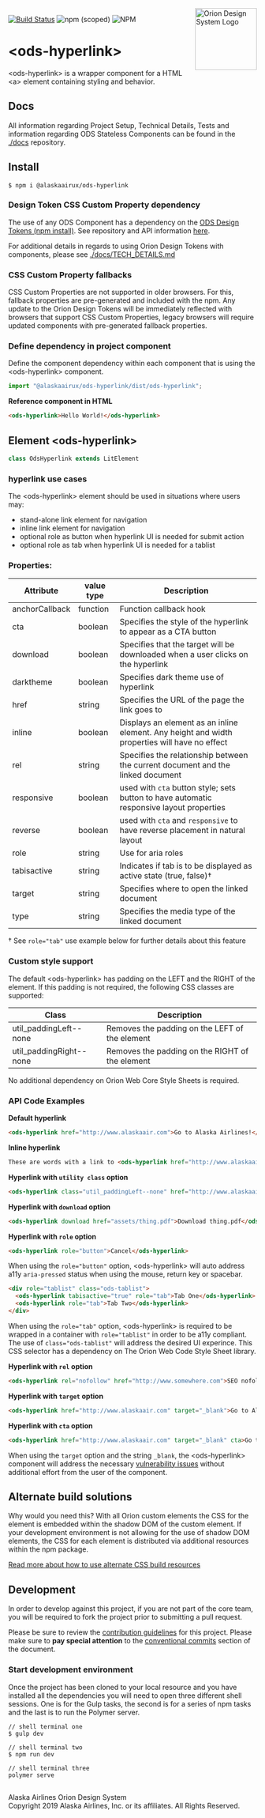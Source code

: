 <img src="https://resource.alaskaair.net/-/media/2C1969F8FB244C919205CD48429C13AC" alt="Orion Design System Logo" title="Be the change you want to see" width="125" align="right" />

[![Build Status](https://travis-ci.org/AlaskaAirlines/OrionStatelessComponents__ods-hyperlink.svg?branch=master)](https://travis-ci.org/AlaskaAirlines/OrionStatelessComponents__ods-hyperlink)
![npm (scoped)](https://img.shields.io/npm/v/@alaskaairux/ods-hyperlink.svg?color=orange)
![NPM](https://img.shields.io/npm/l/@alaskaairux/ods-hyperlink.svg?color=blue)

# \<ods-hyperlink>

\<ods-hyperlink> is a wrapper component for a HTML \<a> element containing styling and behavior.

## Docs

All information regarding Project Setup, Technical Details, Tests and information regarding ODS Stateless Components can be found in the [./docs](https://github.com/AlaskaAirlines/OrionStatelessComponents__docs) repository.

## Install

```shell
$ npm i @alaskaairux/ods-hyperlink
```

### Design Token CSS Custom Property dependency

The use of any ODS Component has a dependency on the [ODS Design Tokens (npm install)](https://www.npmjs.com/package/@alaskaairux/orion-design-tokens). See repository and API information [here](https://github.com/AlaskaAirlines/OrionDesignTokens).

For additional details in regards to using Orion Design Tokens with components, please see [./docs/TECH_DETAILS.md](https://github.com/AlaskaAirlines/OrionStatelessComponents__docs/blob/master/docs/TECH_DETAILS.md)

### CSS Custom Property fallbacks

CSS Custom Properties are not supported in older browsers. For this, fallback properties are pre-generated and included with the npm. Any update to the Orion Design Tokens will be immediately reflected with browsers that support CSS Custom Properties, legacy browsers will require updated components with pre-generated fallback properties.

### Define dependency in project component

Define the component dependency within each component that is using the \<ods-hyperlink> component.

```javascript
import "@alaskaairux/ods-hyperlink/dist/ods-hyperlink";
```

**Reference component in HTML**

```html
<ods-hyperlink>Hello World!</ods-hyperlink>
```

## Element \<ods-hyperlink>

```javascript
class OdsHyperlink extends LitElement
```

### hyperlink use cases

The \<ods-hyperlink> element should be used in situations where users may:

* stand-alone link element for navigation
* inline link element for navigation
* optional role as button when hyperlink UI is needed for submit action
* optional role as tab when hyperlink UI is needed for a tablist

### Properties:

| Attribute | value type | Description |
|----|----|----|
| anchorCallback | function | Function callback hook |
| cta | boolean | Specifies the style of the hyperlink to appear as a CTA button |
| download | boolean | Specifies that the target will be downloaded when a user clicks on the hyperlink |
| darktheme | boolean | Specifies dark theme use of hyperlink |
| href | string | Specifies the URL of the page the link goes to |
| inline | boolean | Displays an element as an inline element. Any height and width properties will have no effect |
| rel | string | Specifies the relationship between the current document and the linked document |
| responsive | boolean | used with `cta` button style; sets button to have automatic responsive layout properties | 
| reverse | boolean | used with `cta` and `responsive` to have reverse placement in natural layout |
| role | string | Use for aria roles |
| tabisactive | string | Indicates if tab is to be displayed as active state (true, false)† |
| target | string | Specifies where to open the linked document |
| type | string | Specifies the media type of the linked document |

† See `role="tab"` use example below for further details about this feature

### Custom style support 

The default \<ods-hyperlink> has padding on the LEFT and the RIGHT of the element. If this padding is not required, the following CSS classes are supported:

| Class | Description |
|---|---|
| util_paddingLeft--none | Removes the padding on the LEFT of the element |
| util_paddingRight--none | Removes the padding on the RIGHT of the element |

No additional dependency on Orion Web Core Style Sheets is required.

### API Code Examples

**Default hyperlink**

```html
<ods-hyperlink href="http://www.alaskaair.com">Go to Alaska Airlines!</ods-hyperlink>
```

**Inline hyperlink**

```html
These are words with a link to <ods-hyperlink href="http://www.alaskaair.com" inline>Go to Alaska Airlines!</ods-hyperlink> and then show more words!
```

**Hyperlink with `utility class` option**

```html
<ods-hyperlink class="util_paddingLeft--none" href="http://www.alaskaair.com">Go to Alaska Airlines!</ods-hyperlink>
```

**Hyperlink with `download` option**

```html
<ods-hyperlink download href="assets/thing.pdf">Download thing.pdf</ods-hyperlink>
```

**Hyperlink with `role` option**

```html
<ods-hyperlink role="button">Cancel</ods-hyperlink>
```

When using the `role="button"` option, \<ods-hyperlink> will auto address a11y `aria-pressed` status when using the mouse, return key or spacebar.

```html
<div role="tablist" class="ods-tablist">
  <ods-hyperlink tabisactive="true" role="tab">Tab One</ods-hyperlink>
  <ods-hyperlink role="tab">Tab Two</ods-hyperlink>
</div>
```

When using the `role="tab"` option, \<ods-hyperlink> is required to be wrapped in a container with `role="tablist"` in order to be a11y compliant. The use of `class="ods-tablist"` will address the desired UI experince. This CSS selector has a dependency on The Orion Web Code Style Sheet library.

**Hyperlink with `rel` option**

```html
<ods-hyperlink rel="nofollow" href="http://www.somewhere.com">SEO nofollow</ods-hyperlink>
```

**Hyperlink with `target` option**

```html
<ods-hyperlink href="http://www.alaskaair.com" target="_blank">Go to Alaska Airlines!</ods-hyperlink>
```

**Hyperlink with `cta` option**

```html
<ods-hyperlink href="http://www.alaskaair.com" target="_blank" cta>Go to Alaska Airlines!</ods-hyperlink>
```

When using the `target` option and the string `_blank`, the \<ods-hyperlink> component will address the necessary [vulnerability issues](https://www.jitbit.com/alexblog/256-targetblank---the-most-underestimated-vulnerability-ever/) without additional effort from the user of the component.

## Alternate build solutions

Why would you need this? With all Orion custom elements the CSS for the element is embedded within the shadow DOM of the custom element. If your development environment is not allowing for the use of shadow DOM elements, the CSS for each element is distributed via additional resources within the npm package.

[Read more about how to use alternate CSS build resources](https://github.com/AlaskaAirlines/OrionStatelessComponents__docs/blob/master/docs/ALT_BUILD.md)

## Development

In order to develop against this project, if you are not part of the core team, you will be required to fork the project prior to submitting a pull request.

Please be sure to review the [contribution guidelines](.github/CONTRIBUTING.md) for this project. Please make sure to **pay special attention** to the [conventional commits](.github/CONTRIBUTING.md#conventional-commits) section of the document.

### Start development environment

Once the project has been cloned to your local resource and you have installed all the dependencies you will need to open three different shell sessions. One is for the Gulp tasks, the second is for a series of npm tasks and the last is to run the Polymer server.

```shell
// shell terminal one
$ gulp dev

// shell terminal two
$ npm run dev

// shell terminal three
polymer serve
```

##

<footer>
Alaska Airlines Orion Design System<br>
Copyright 2019 Alaska Airlines, Inc. or its affiliates. All Rights Reserved.
</footer>
